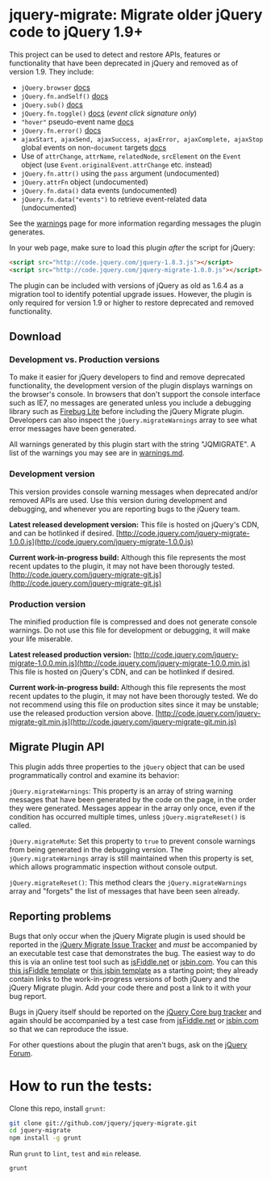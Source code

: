 # jquery-migrate: Migrate older jQuery code to jQuery 1.9+

This project can be used to detect and restore APIs, features or functionality that have been deprecated in jQuery and removed as of version 1.9. They include:

* `jQuery.browser` [docs](http://api.jquery.com/jquery.browser)
* `jQuery.fn.andSelf()` [docs](http://api.jquery.com/andSelf)
* `jQuery.sub()` [docs](http://api.jquery.com/jquery.sub)
* `jQuery.fn.toggle()` [docs](http://api.jquery.com/toggle-event/) (_event click signature only_)
* `"hover"` pseudo-event name [docs](http://api.jquery.com/on/)
* `jQuery.fn.error()` [docs](http://api.jquery.com/error/)
* `ajaxStart, ajaxSend, ajaxSuccess, ajaxError, ajaxComplete, ajaxStop` global events on non-`document` targets [docs](http://api.jquery.com/category/ajax/global-ajax-event-handlers/)
* Use of `attrChange`, `attrName`, `relatedNode`, `srcElement` on the `Event` object (use `Event.originalEvent.attrChange` etc. instead)
* `jQuery.fn.attr()` using the `pass` argument (undocumented)
* `jQuery.attrFn` object (undocumented)
* `jQuery.fn.data()` data events (undocumented)
* `jQuery.fn.data("events")` to retrieve event-related data (undocumented)

See the [warnings](https://github.com/jquery/jquery-migrate/blob/master/warnings.md) page for more information regarding messages the plugin generates.

In your web page, make sure to load this plugin *after* the script for jQuery:

```html
<script src="http://code.jquery.com/jquery-1.8.3.js"></script>
<script src="http://code.jquery.com/jquery-migrate-1.0.0.js"></script>
```

The plugin can be included with versions of jQuery as old as 1.6.4 as a migration tool to identify potential upgrade issues. However, the plugin is only required for version 1.9 or higher to restore deprecated and removed functionality.

## Download

### Development vs. Production versions

To make it easier for jQuery developers to find and remove deprecated functionality, the development version of the plugin displays warnings on the browser's console. In browsers that don't support the console interface such as IE7, no messages are generated unless you include a debugging library such as [Firebug Lite](https://getfirebug.com/firebuglite) before including the jQuery Migrate plugin. Developers can also inspect the `jQuery.migrateWarnings` array to see what error messages have been generated.

All warnings generated by this plugin start with the string "JQMIGRATE". A list of the warnings you may see are in [warnings.md](https://github.com/jquery/jquery-migrate/blob/master/warnings.md).

### Development version

This version provides console warning messages when deprecated and/or removed APIs are used. Use this version during development and debugging, and whenever you are reporting bugs to the jQuery team.

**Latest released development version:** This file is hosted on jQuery's CDN, and can be hotlinked if desired.
[http://code.jquery.com/jquery-migrate-1.0.0.js](http://code.jquery.com/jquery-migrate-1.0.0.js)

**Current work-in-progress build:** Although this file represents the most recent updates to the plugin, it may not have been thorougly tested.
[http://code.jquery.com/jquery-migrate-git.js](http://code.jquery.com/jquery-migrate-git.js)

### Production version

The minified production file is compressed and does not generate console warnings.  Do not use this file for development or debugging, it will make your life miserable.

**Latest released production version:**
[http://code.jquery.com/jquery-migrate-1.0.0.min.js](http://code.jquery.com/jquery-migrate-1.0.0.min.js)
 This file is hosted on jQuery's CDN, and can be hotlinked if desired.

**Current work-in-progress build:** Although this file represents the most recent updates to the plugin, it may not have been thorougly tested. We do not recommend using this file on production sites since it may be unstable; use the released production version above.
[http://code.jquery.com/jquery-migrate-git.min.js](http://code.jquery.com/jquery-migrate-git.min.js)

## Migrate Plugin API

This plugin adds three properties to the `jQuery` object that can be used programmatically control and examine its behavior:

`jQuery.migrateWarnings`: This property is an array of string warning messages that have been generated by the code on the page, in the order they were generated. Messages appear in the array only once, even if the condition has occurred multiple times, unless `jQuery.migrateReset()` is called.

`jQuery.migrateMute`: Set this property to `true` to prevent console warnings from being generated in the debugging version. The `jQuery.migrateWarnings` array is still maintained when this property is set, which allows programmatic inspection without console output.

`jQuery.migrateReset()`: This method clears the `jQuery.migrateWarnings` array and "forgets" the list of messages that have been seen already.

## Reporting problems

Bugs that only occur when the jQuery Migrate plugin is used should be reported in the [jQuery Migrate Issue Tracker](https://github.com/jquery/jquery-migrate/issues) and *must* be accompanied by an executable test case that demonstrates the bug. The easiest way to do this is via an online test tool such as [jsFiddle.net](http://jsFiddle.net/) or [jsbin.com](http://jsbin.com). You can this [this jsFiddle template](http://jsfiddle.net/4ZwWv/) or [this jsbin template](http://jsbin.com/emuwuy/4/show) as a starting point; they already contain links to the work-in-progress versions of both jQuery and the jQuery Migrate plugin. Add your code there and post a link to it with your bug report.

Bugs in jQuery itself should be reported on the [jQuery Core bug tracker](http://bugs.jquery.com/) and again should be accompanied by a test case from [jsFiddle.net](http://jsFiddle.net/) or [jsbin.com](http://jsbin.com) so that we can reproduce the issue.

For other questions about the plugin that aren't bugs, ask on the [jQuery Forum](http://forum.jquery.com).

How to run the tests:
====================================================
Clone this repo, install `grunt`:

```sh
git clone git://github.com/jquery/jquery-migrate.git
cd jquery-migrate
npm install -g grunt
```

Run `grunt` to `lint`, `test` and `min` release.

```sh
grunt
```

